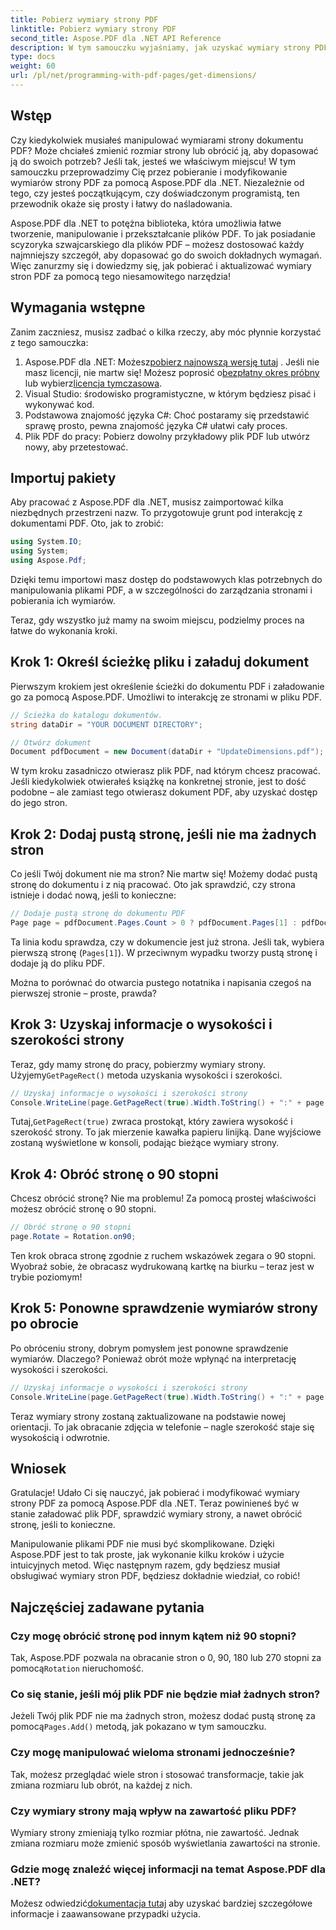 ```yaml
---
title: Pobierz wymiary strony PDF
linktitle: Pobierz wymiary strony PDF
second_title: Aspose.PDF dla .NET API Reference
description: W tym samouczku wyjaśniamy, jak uzyskać wymiary strony PDF i wykonać manipulacje za pomocą Aspose.PDF dla .NET. Szczegółowe kroki są podane, aby poprowadzić Cię przez proces.
type: docs
weight: 60
url: /pl/net/programming-with-pdf-pages/get-dimensions/
---
```

## Wstęp

Czy kiedykolwiek musiałeś manipulować wymiarami strony dokumentu PDF? Może chciałeś zmienić rozmiar strony lub obrócić ją, aby dopasować ją do swoich potrzeb? Jeśli tak, jesteś we właściwym miejscu! W tym samouczku przeprowadzimy Cię przez pobieranie i modyfikowanie wymiarów strony PDF za pomocą Aspose.PDF dla .NET. Niezależnie od tego, czy jesteś początkującym, czy doświadczonym programistą, ten przewodnik okaże się prosty i łatwy do naśladowania.

Aspose.PDF dla .NET to potężna biblioteka, która umożliwia łatwe tworzenie, manipulowanie i przekształcanie plików PDF. To jak posiadanie scyzoryka szwajcarskiego dla plików PDF – możesz dostosować każdy najmniejszy szczegół, aby dopasować go do swoich dokładnych wymagań. Więc zanurzmy się i dowiedzmy się, jak pobierać i aktualizować wymiary stron PDF za pomocą tego niesamowitego narzędzia!

## Wymagania wstępne

Zanim zaczniesz, musisz zadbać o kilka rzeczy, aby móc płynnie korzystać z tego samouczka:

1.  Aspose.PDF dla .NET: Możesz[pobierz najnowszą wersję tutaj](https://releases.aspose.com/pdf/net/) . Jeśli nie masz licencji, nie martw się! Możesz poprosić o[bezpłatny okres próbny](https://releases.aspose.com/) lub wybierz[licencja tymczasowa](https://purchase.aspose.com/temporary-license/).
2. Visual Studio: środowisko programistyczne, w którym będziesz pisać i wykonywać kod.
3. Podstawowa znajomość języka C#: Choć postaramy się przedstawić sprawę prosto, pewna znajomość języka C# ułatwi cały proces.
4. Plik PDF do pracy: Pobierz dowolny przykładowy plik PDF lub utwórz nowy, aby przetestować.

## Importuj pakiety

Aby pracować z Aspose.PDF dla .NET, musisz zaimportować kilka niezbędnych przestrzeni nazw. To przygotowuje grunt pod interakcję z dokumentami PDF. Oto, jak to zrobić:

```csharp
using System.IO;
using System;
using Aspose.Pdf;
```

Dzięki temu importowi masz dostęp do podstawowych klas potrzebnych do manipulowania plikami PDF, a w szczególności do zarządzania stronami i pobierania ich wymiarów.

Teraz, gdy wszystko już mamy na swoim miejscu, podzielmy proces na łatwe do wykonania kroki.

## Krok 1: Określ ścieżkę pliku i załaduj dokument

Pierwszym krokiem jest określenie ścieżki do dokumentu PDF i załadowanie go za pomocą Aspose.PDF. Umożliwi to interakcję ze stronami w pliku PDF.

```csharp
// Ścieżka do katalogu dokumentów.
string dataDir = "YOUR DOCUMENT DIRECTORY";

// Otwórz dokument
Document pdfDocument = new Document(dataDir + "UpdateDimensions.pdf");
```

W tym kroku zasadniczo otwierasz plik PDF, nad którym chcesz pracować. Jeśli kiedykolwiek otwierałeś książkę na konkretnej stronie, jest to dość podobne – ale zamiast tego otwierasz dokument PDF, aby uzyskać dostęp do jego stron.

## Krok 2: Dodaj pustą stronę, jeśli nie ma żadnych stron

Co jeśli Twój dokument nie ma stron? Nie martw się! Możemy dodać pustą stronę do dokumentu i z nią pracować. Oto jak sprawdzić, czy strona istnieje i dodać nową, jeśli to konieczne:

```csharp
// Dodaje pustą stronę do dokumentu PDF
Page page = pdfDocument.Pages.Count > 0 ? pdfDocument.Pages[1] : pdfDocument.Pages.Add();
```

Ta linia kodu sprawdza, czy w dokumencie jest już strona. Jeśli tak, wybiera pierwszą stronę (`Pages[1]`). W przeciwnym wypadku tworzy pustą stronę i dodaje ją do pliku PDF.

Można to porównać do otwarcia pustego notatnika i napisania czegoś na pierwszej stronie – proste, prawda?

## Krok 3: Uzyskaj informacje o wysokości i szerokości strony

 Teraz, gdy mamy stronę do pracy, pobierzmy wymiary strony. Użyjemy`GetPageRect()` metoda uzyskania wysokości i szerokości.

```csharp
// Uzyskaj informacje o wysokości i szerokości strony
Console.WriteLine(page.GetPageRect(true).Width.ToString() + ":" + page.GetPageRect(true).Height.ToString());
```

 Tutaj,`GetPageRect(true)` zwraca prostokąt, który zawiera wysokość i szerokość strony. To jak mierzenie kawałka papieru linijką. Dane wyjściowe zostaną wyświetlone w konsoli, podając bieżące wymiary strony.

## Krok 4: Obróć stronę o 90 stopni

Chcesz obrócić stronę? Nie ma problemu! Za pomocą prostej właściwości możesz obrócić stronę o 90 stopni.

```csharp
// Obróć stronę o 90 stopni
page.Rotate = Rotation.on90;
```

Ten krok obraca stronę zgodnie z ruchem wskazówek zegara o 90 stopni. Wyobraź sobie, że obracasz wydrukowaną kartkę na biurku – teraz jest w trybie poziomym!

## Krok 5: Ponowne sprawdzenie wymiarów strony po obrocie

Po obróceniu strony, dobrym pomysłem jest ponowne sprawdzenie wymiarów. Dlaczego? Ponieważ obrót może wpłynąć na interpretację wysokości i szerokości.

```csharp
// Uzyskaj informacje o wysokości i szerokości strony
Console.WriteLine(page.GetPageRect(true).Width.ToString() + ":" + page.GetPageRect(true).Height.ToString());
```

Teraz wymiary strony zostaną zaktualizowane na podstawie nowej orientacji. To jak obracanie zdjęcia w telefonie – nagle szerokość staje się wysokością i odwrotnie.


## Wniosek

Gratulacje! Udało Ci się nauczyć, jak pobierać i modyfikować wymiary strony PDF za pomocą Aspose.PDF dla .NET. Teraz powinieneś być w stanie załadować plik PDF, sprawdzić wymiary strony, a nawet obrócić stronę, jeśli to konieczne.

Manipulowanie plikami PDF nie musi być skomplikowane. Dzięki Aspose.PDF jest to tak proste, jak wykonanie kilku kroków i użycie intuicyjnych metod. Więc następnym razem, gdy będziesz musiał obsługiwać wymiary stron PDF, będziesz dokładnie wiedział, co robić!

## Najczęściej zadawane pytania

### Czy mogę obrócić stronę pod innym kątem niż 90 stopni?
 Tak, Aspose.PDF pozwala na obracanie stron o 0, 90, 180 lub 270 stopni za pomocą`Rotation` nieruchomość.

### Co się stanie, jeśli mój plik PDF nie będzie miał żadnych stron?
 Jeżeli Twój plik PDF nie ma żadnych stron, możesz dodać pustą stronę za pomocą`Pages.Add()` metodą, jak pokazano w tym samouczku.

### Czy mogę manipulować wieloma stronami jednocześnie?
Tak, możesz przeglądać wiele stron i stosować transformacje, takie jak zmiana rozmiaru lub obrót, na każdej z nich.

### Czy wymiary strony mają wpływ na zawartość pliku PDF?
Wymiary strony zmieniają tylko rozmiar płótna, nie zawartość. Jednak zmiana rozmiaru może zmienić sposób wyświetlania zawartości na stronie.

### Gdzie mogę znaleźć więcej informacji na temat Aspose.PDF dla .NET?
 Możesz odwiedzić[dokumentacja tutaj](https://reference.aspose.com/pdf/net/) aby uzyskać bardziej szczegółowe informacje i zaawansowane przypadki użycia.